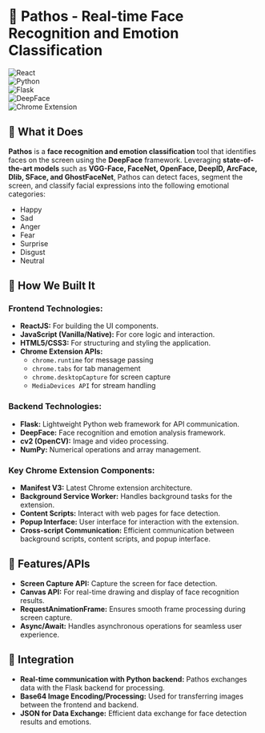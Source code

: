 # 👤 Pathos - Real-time Face Recognition and Emotion Classification  

![React](https://img.shields.io/badge/Frontend-React.js-blue?logo=react)  
![Python](https://img.shields.io/badge/Backend-Python-blue?logo=python)  
![Flask](https://img.shields.io/badge/Backend-Flask-green?logo=flask)  
![DeepFace](https://img.shields.io/badge/AI-DeepFace-orange)  
![Chrome Extension](https://img.shields.io/badge/Chrome_Extension-blue?logo=googlechrome)

## 📌 What it Does  

**Pathos** is a **face recognition and emotion classification** tool that identifies faces on the screen using the **DeepFace** framework. Leveraging **state-of-the-art models** such as **VGG-Face, FaceNet, OpenFace, DeepID, ArcFace, Dlib, SFace, and GhostFaceNet**, Pathos can detect faces, segment the screen, and classify facial expressions into the following emotional categories:  

- Happy  
- Sad  
- Anger  
- Fear  
- Surprise  
- Disgust  
- Neutral  

## 🚀 How We Built It  

### Frontend Technologies:  

- **ReactJS:** For building the UI components.  
- **JavaScript (Vanilla/Native):** For core logic and interaction.  
- **HTML5/CSS3:** For structuring and styling the application.  
- **Chrome Extension APIs:**  
    - `chrome.runtime` for message passing  
    - `chrome.tabs` for tab management  
    - `chrome.desktopCapture` for screen capture  
    - `MediaDevices API` for stream handling  

### Backend Technologies:  

- **Flask:** Lightweight Python web framework for API communication.  
- **DeepFace:** Face recognition and emotion analysis framework.  
- **cv2 (OpenCV):** Image and video processing.  
- **NumPy:** Numerical operations and array management.

### Key Chrome Extension Components:  

- **Manifest V3:** Latest Chrome extension architecture.  
- **Background Service Worker:** Handles background tasks for the extension.  
- **Content Scripts:** Interact with web pages for face detection.  
- **Popup Interface:** User interface for interaction with the extension.  
- **Cross-script Communication:** Efficient communication between background scripts, content scripts, and popup interface.

## 🚀 Features/APIs  

- **Screen Capture API:** Capture the screen for face detection.  
- **Canvas API:** For real-time drawing and display of face recognition results.  
- **RequestAnimationFrame:** Ensures smooth frame processing during screen capture.  
- **Async/Await:** Handles asynchronous operations for seamless user experience.  

## 🔗 Integration  

- **Real-time communication with Python backend:** Pathos exchanges data with the Flask backend for processing.  
- **Base64 Image Encoding/Processing:** Used for transferring images between the frontend and backend.  
- **JSON for Data Exchange:** Efficient data exchange for face detection results and emotions.


